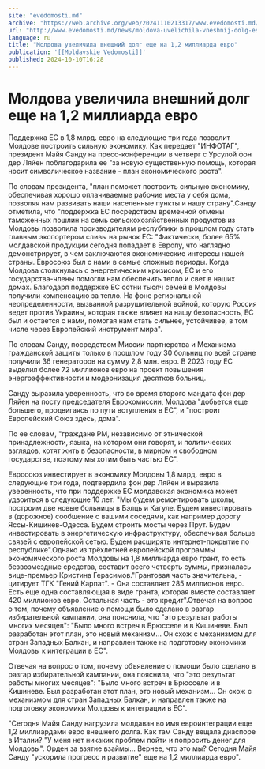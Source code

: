 ```yaml
---
site: "evedomosti.md"
archive: "https://web.archive.org/web/20241110213317/www.evedomosti.md/news/moldova-uvelichila-vneshnij-dolg-eshe-na-12-milliarda-evro"
url: "http://www.evedomosti.md/news/moldova-uvelichila-vneshnij-dolg-eshe-na-12-milliarda-evro"
language: ru
title: "Молдова увеличила внешний долг еще на 1,2 миллиарда евро"
publication: '[[Moldavskie Vedomosti]]'
published: 2024-10-10T16:28
---
```


# Молдова увеличила внешний долг еще на 1,2 миллиарда евро

Поддержка ЕС в 1,8 млрд. евро на следующие три года позволит Молдове построить сильную экономику. Как передает "ИНФОТАГ", президент Майя Санду на пресс-конференции в четверг с Урсулой фон дер Ляйен поблагодарила ее "за новую существенную помощь, которая носит символическое название - план экономического роста".

По словам президента, "план поможет построить сильную экономику, обеспечивая хорошо оплачиваемые рабочие места у себя дома, позволяя нам развивать наши населенные пункты и нашу страну".Санду отметила, что "поддержка ЕС посредством временной отмены таможенных пошлин на семь сельскохозяйственных продуктов из Молдовы позволила производителям республики в прошлом году стать главным экспортером сливы на рынок ЕС: "Фактически, более 65% молдавской продукции сегодня попадает в Европу, что наглядно демонстрирует, в чем заключаются экономические интересы нашей страны. Евросоюз был с нами в самые сложные периоды. Когда Молдова столкнулась с энергетическим кризисом, ЕС и его государства-члены помогли нам обеспечить тепло и свет в наших домах. Благодаря поддержке ЕС сотни тысяч семей в Молдовы получили компенсацию за тепло. На фоне региональной неопределенности, вызванной разрушительной войной, которую Россия ведет против Украины, которая также влияет на нашу безопасность, ЕС был и остается с нами, помогая нам стать сильнее, устойчивее, в том числе через Европейский инструмент мира".

По словам Санду, посредством Миссии партнерства и Механизма гражданской защиты только в прошлом году 30 больниц по всей стране получили 36 генераторов на сумму 2,8 млн. евро. В 2023 году ЕС выделил более 72 миллионов евро на проект повышения энергоэффективности и модернизация десятков больниц.

Санду выразила уверенность, что во время второго мандата фон дер Ляйен на посту председателя Еврокомиссии, Молдова "добьется еще большего, продвигаясь по пути вступления в ЕС", и "построит Европейский Союз здесь, дома".

По ее словам, "граждане РМ, независимо от этнической принадлежности, языка, на котором они говорят, и политических взглядов, хотят жить в безопасности, в мирном и свободном государстве, поэтому мы хотим быть частью ЕС".

Евросоюз инвестирует в экономику Молдовы 1,8 млрд. евро в следующие три года, подтвердила фон дер Ляйен и выразила уверенность, что при поддержке ЕС молдавская экономика может удвоиться в следующие 10 лет: "Мы будем ремонтировать школы, построим две новые больницы в Бэлць и Кагуле. Будем инвестировать в (дорожное) сообщение с вашими соседями, как например дорогу Яссы-Кишинев-Одесса. Будем строить мосты через Прут. Будем инвестировать в энергетическую инфраструктуру, обеспечивая больше связей с европейской сетью. Будем расширять интернет-покрытие по республике".Однако из трёхлетней европейской программы экономического роста Молдовы на 1,8 миллиарда евро грант, то есть безвозмездные средства, составит всего четверть суммы, призналась вице-премьер Кристина Герасимов."Грантовая часть значительна, - цитирует ТГК "Гений Карпат". - Она составляет 285 миллионов евро. Есть еще одна составляющая в виде гранта, которая вместе составляет 420 миллионов евро. Остальная часть - это кредит".Отвечая на вопрос о том, почему объявление о помощи было сделано в разгар избирательной кампании, она пояснила, что "это результат работы многих месяцев": "Было много встреч в Брюсселе и в Кишиневе. Был разработан этот план, это новый механизм... Он схож с механизмом для стран Западных Балкан, и направлен также на подготовку экономики Молдовы к интеграции в ЕС".

Отвечая на вопрос о том, почему объявление о помощи было сделано в разгар избирательной кампании, она пояснила, что "это результат работы многих месяцев": "Было много встреч в Брюсселе и в Кишиневе. Был разработан этот план, это новый механизм... Он схож с механизмом для стран Западных Балкан, и направлен также на подготовку экономики Молдовы к интеграции в ЕС".

"Сегодня Майя Санду нагрузила молдаван во имя евроинтеграции еще 1,2 миллиардами евро внешнего долга. Как там Санду вещала диаспоре в Италии? "У меня нет никаких проблем пойти и попросить денег для Молдовы". Орден за взятие взаймы... Вернее, что это мы? Сегодня Майя Санду "ускорила прогресс и развитие" еще на 1,2 миллиарда евро".
